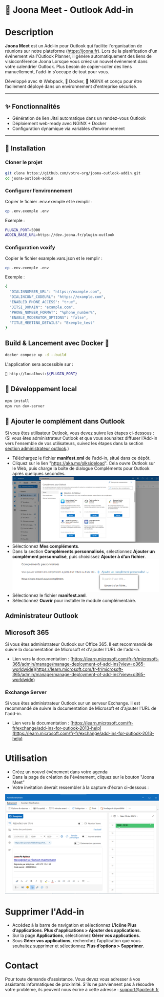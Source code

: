 # 📅 Joona Meet - Outlook Add-in

# Description
**Joona Meet** est un Add-in pour Outlook  qui facilite l'organisation de réunions sur notre plateforme (https://joona.fr). Lors de la planification d'un événement via l'Outlook Planner, il génère automatiquement des liens de visioconférence Joona
Lorsque vous créez un nouvel événement dans votre calendrier Outlook. Plus besoin de copier-coller des liens manuellement, l'add-in s'occupe de tout pour vous.


Développé avec ⚙️ Webpack, 🐳 Docker, 🛜 NGINX et conçu pour être facilement déployé dans un environnement d'entreprise sécurisé.

---

## ✨ Fonctionnalités

- Génération de lien Jitsi automatique dans un rendez-vous Outlook
- Déploiement web-ready avec NGINX + Docker
- Configuration dynamique via variables d’environnement

---

## 🚀 Installation

###  Cloner le projet

```bash
git clone https://github.com/votre-org/joona-outlook-addin.git
cd joona-outlook-addin
```

###  Configurer l’environnement 
Copier le fichier .env.exemple et le remplir :

```bash
cp .env.exemple .env
```

Exemple :
```bash
PLUGIN_PORT=5000
ADDIN_BASE_URL=https://dev.joona.fr/plugin-outlook

```
### Configuration voxify
Copier le fichier example.vars.json et le remplir :

```bash
cp .env.exemple .env
```
Exemple :
```bash
{
  "DIALINNUMBER_URL": "https://example.com",
  "DIALINCONF_CODEURL": "https://example.com",
  "ENABLED_PHONE_ACCESS": "true",
  "JITSI_DOMAIN": "example.com",
  "PHONE_NUMBER_FORMAT": "%phone_number%",
  "ENABLE_MODERATOR_OPTIONS": "false",
  "TITLE_MEETING_DETAILS": "Exemple_test"
}

```

##   Build & Lancement avec Docker 🧱

```bash
docker compose up -d --build

```
L'application sera accessible sur :
```bash
🧩 http://localhost:${PLUGIN_PORT}
```

##  🧪 Développement local

```bash
npm install
npm run dev-server

```

## 🧩 Ajouter le complément dans Outlook

Si vous êtes utilisateur Outlook, vous devez suivre les étapes ci-dessous : (Si vous êtes administrateur Outlook et que vous souhaitez diffuser l'Add-in vers l'ensemble de vos utilisateurs, suivez les étapes  dans la section [section administrateur outlook](#administrateur-outlook).)
- Téléchargez le fichier **manifest.xml** de l'add-in, situé dans ce dépôt.
- Cliquez sur le lien "https://aka.ms/olksideload". Cela ouvre Outlook sur le Web, puis charge la  boîte de dialogue Compléments pour Outlook  après quelques secondes.
![Rechercher des compléments](./readme_resources/images/popUp_complements.png)
- Sélectionnez **Mes compléments**.
- Dans la section **Compléments personnalisés**, sélectionnez **Ajouter un complément personnalisé**, puis choisissez **Ajouter à d’un fichier**.
![Ajouter à d’un fichier](./readme_resources/images/add_from_file.png)
- Sélectionnez le fichier **manifest.xml**.
- Sélectionnez **Ouvrir** pour installer le module complémentaire.

## Administrateur Outlook 

## Microsoft 365
Si vous êtes administrateur Outlook sur Office 365. Il est recommandé de suivre la documentation de Microsoft et d'ajouter l'URL de l'add-in.
- Lien vers la documentation : [https://learn.microsoft.com/fr-fr/microsoft-365/admin/manage/manage-deployment-of-add-ins?view=o365-worldwide](https://learn.microsoft.com/fr-fr/microsoft-365/admin/manage/manage-deployment-of-add-ins?view=o365-worldwide)

### Exchange Server
Si vous êtes administrateur Outlook sur un serveur Exchange. Il est recommandé de suivre la documentation de Microsoft et d'ajouter l'URL de l'add-in.
 - Lien vers la documentation : [https://learn.microsoft.com/fr-fr/exchange/add-ins-for-outlook-2013-help](https://learn.microsoft.com/fr-fr/exchange/add-ins-for-outlook-2013-help)

# Utilisation

- Créez un nouvel événement dans votre agenda
- Dans la page de création de l'événement, cliquez sur le bouton "Joona Meet"
- Votre invitation devrait ressembler à la capture d'écran ci-dessous : 
<img src="./readme_resources/images/new_event.png" alt= "Générer une invitation joona">

# Supprimer l'Add-in

- Accédez à la barre de navigation et sélectionnez **L’icône Plus d’applications**. **Plus d'applications > Ajouter des applications**.
- Sur la page **Applications**, sélectionnez **Gérer vos applications**.
- Sous **Gérer vos applications**, recherchez l’application que vous souhaitez supprimer et sélectionnez **Plus d’options > Supprimer**.

# Contact

Pour toute demande d'assistance. Vous devez vous adresser à vos assistants informatiques de proximité.
S'ils ne parviennent pas à résoudre votre problème, ils peuvent nous écrire à cette adresse :
support@apitech.fr